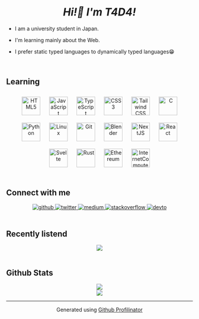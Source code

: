 # ***<div align="center">Hi!👋 I'm T4D4!</div>***

- I am a university student in Japan.

- I'm learning mainly about the Web.

- I prefer static typed languages to dynamically typed languages😁

<br/>

## Learning
<div align="center">
<a href="https://en.wikipedia.org/wiki/HTML5" target="_blank"><img style="margin: 10px" src="https://profilinator.rishav.dev/skills-assets/html5-original-wordmark.svg" alt="HTML5" height="50" /></a>
<a href="https://www.javascript.com/" target="_blank"><img style="margin: 10px" src="https://profilinator.rishav.dev/skills-assets/javascript-original.svg" alt="JavaScript" height="50" /></a>
<a href="https://www.typescriptlang.org/" target="_blank"><img style="margin: 10px" src="https://profilinator.rishav.dev/skills-assets/typescript-original.svg" alt="TypeScript" height="50" /></a>
<a href="https://www.w3schools.com/css/" target="_blank"><img style="margin: 10px" src="https://profilinator.rishav.dev/skills-assets/css3-original-wordmark.svg" alt="CSS3" height="50" /></a>
<a href="https://www.tailwindcss.com/" target="_blank"><img style="margin: 10px" src="https://profilinator.rishav.dev/skills-assets/tailwindcss.svg" alt="Tailwind CSS" height="50" /></a>
<a href="https://www.cprogramming.com/" target="_blank"><img style="margin: 10px" src="https://profilinator.rishav.dev/skills-assets/c-original.svg" alt="C" height="50" /></a>
<a href="https://www.python.org/" target="_blank"><img style="margin: 10px" src="https://profilinator.rishav.dev/skills-assets/python-original.svg" alt="Python" height="50" /></a>
<a href="https://www.linux.org/" target="_blank"><img style="margin: 10px" src="https://profilinator.rishav.dev/skills-assets/linux-original.svg" alt="Linux" height="50" /></a>
<a href="https://github.com/" target="_blank"><img style="margin: 10px" src="https://profilinator.rishav.dev/skills-assets/git-scm-icon.svg" alt="Git" height="50" /></a>
<a href="https://www.blender.org/" target="_blank"><img style="margin: 10px" src="https://profilinator.rishav.dev/skills-assets/blender_community_badge_white.svg" alt="Blender" height="50" /></a>
<a href="https://nextjs.org/" target="_blank"><img style="margin: 10px" src="https://profilinator.rishav.dev/skills-assets/nextjs.png" alt="NextJS" height="50" /></a>
<a href="https://reactjs.org/" target="_blank"><img style="margin: 10px" src="https://profilinator.rishav.dev/skills-assets/react-original-wordmark.svg" alt="React" height="50" /></a>
<a href="https://svelte.dev/" target="_blank"><img style="margin: 10px" src="https://upload.wikimedia.org/wikipedia/commons/thumb/1/1b/Svelte_Logo.svg/1200px-Svelte_Logo.svg.png" alt="Svelte" height="50" /></a>
<a href="https://www.rust-lang.org/" target="_blank"><img style="margin: 10px" src="https://profilinator.rishav.dev/skills-assets/rust-plain.svg" alt="Rust" height="50" /></a>
<a href="https://ethereum.org" target="_blank"><img style="margin: 10px" src="https://s2.coinmarketcap.com/static/img/coins/200x200/1027.png" alt="Ethereum" height="50" /></a>
<a href="https://internetcomputer.org/" target="_blank"><img style="margin: 10px" src="https://cdn-assets-eu.frontify.com/s3/frontify-enterprise-files-eu/eyJwYXRoIjoiZGZpbml0eVwvZmlsZVwvZmE0QTVhcUR4MWVWZVJFQTRiTnAucG5nIn0:dfinity:IdAJOMHSBmHNqnd87mG-FQjWJO9E7dGTG802kJeqRTk" alt="InternetComputer" height="50" /></a>
</div>

<br/>

## Connect with me
<div align="center">
<a href="https://github.com/https://github.com/T4D4-IU" target="_blank">
<img src=https://img.shields.io/badge/github-%2324292e.svg?&style=for-the-badge&logo=github&logoColor=white alt=github style="margin-bottom: 5px;" />
</a>
<a href="https://twitter.com/https://twitter.com/0xt4d4" target="_blank">
<img src=https://img.shields.io/badge/twitter-%2300acee.svg?&style=for-the-badge&logo=twitter&logoColor=white alt=twitter style="margin-bottom: 5px;" />
</a>
<a href="https://medium.com/https://medium.com/@T4D4" target="_blank">
<img src=https://img.shields.io/badge/medium-%23292929.svg?&style=for-the-badge&logo=medium&logoColor=white alt=medium style="margin-bottom: 5px;" />
</a>
<a href="https://stackoverflow.com/users/https://stackoverflow.com/users/20688165/t4d4?tab=profile" target="_blank">
<img src=https://img.shields.io/badge/stackoverflow-%23F28032.svg?&style=for-the-badge&logo=stackoverflow&logoColor=white alt=stackoverflow style="margin-bottom: 5px;" />
</a>
<a href="https://dev.to/https://dev.to/t4d4" target="_blank">
<img src=https://img.shields.io/badge/dev.to-%2308090A.svg?&style=for-the-badge&logo=dev.to&logoColor=white alt=devto style="margin-bottom: 5px;" />
</a>
</div>

<br/>



## Recently listend
<div align="center"><img src="https://spotify-github-profile.vercel.app/api/view?uid=ol0wdz21wurovx56yrxr5bk4s&cover_image=true&theme=karaoke&show_offline=false&background_color=16e97c&interchange=false" /></div>
<br />

## Github Stats
<div align="center"><img src="https://github-readme-stats.vercel.app/api?username=T4D4-IU&theme=aura&show_icons=true&count_private=true&hide_border=true" align="center" /></div>

<div align="center"><img src="https://github-readme-stats.vercel.app/api/top-langs/?username=T4D4-IU&hide_border=true&layout=donut&theme=aura&langs_count=10" align="center" /></div>

----
<div align="center">Generated using <a href="https://profilinator.rishav.dev/" target="_blank">Github Profilinator</a></div>